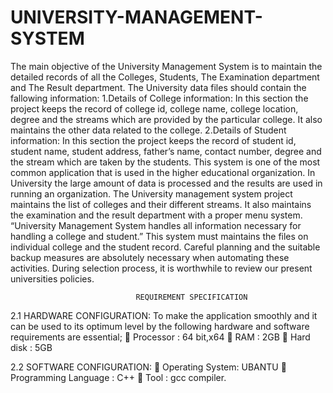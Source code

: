 # UNIVERSITY-MANAGEMENT-SYSTEM
The main objective of the University Management System is to maintain the detailed records of all the Colleges, Students, The Examination department and The Result department.  The University data files should contain the fallowing information: 1.Details of College information:  In this section the project keeps the record of college id, college name, college location, degree and the streams which are provided by the particular college. It also maintains the other data related to the college. 2.Details of Student information: In this section the project keeps the record of student id, student name, student address, father’s name, contact number, degree and the stream which are taken by the students.
This system is one of the most common application that is used in the higher educational organization.
In University the large amount of data is processed and the results are used in running an organization. The University management system project maintains the list of colleges and their different streams. It also maintains the examination and the result department with a proper menu system. “University Management System handles all information necessary for handling a college and student.” This system must maintains the files on individual college and the student record. Careful planning and the suitable backup measures are absolutely necessary when automating these activities. During selection process, it is worthwhile to review our present universities policies.



                                REQUIREMENT SPECIFICATION

2.1 HARDWARE CONFIGURATION: To make the application smoothly and it can be used to its optimum level by the following hardware and software requirements are essential;
	Processor : 64 bit,x64
	RAM       : 2GB
	Hard disk : 5GB

2.2 SOFTWARE CONFIGURATION:
	Operating System: UBANTU
	Programming Language : C++
	Tool : gcc compiler.
